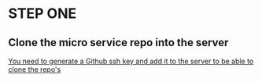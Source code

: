 # STEP ONE
## Clone the micro service repo into the server

[You need to generate a Github ssh key and add it to the server to be able to clone the repo's](https://www.theserverside.com/blog/Coffee-Talk-Java-News-Stories-and-Opinions/GitHub-SSH-Key-Setup-Config-Ubuntu-Linux)

